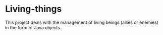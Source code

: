 # Living-things
This project deals with the management of living beings (allies or enemies) in the form of Java objects.
